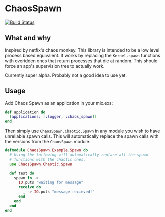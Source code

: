 ChaosSpawn
==========
[![Build Status](https://travis-ci.org/meadsteve/chaos-spawn.svg?branch=master)](https://travis-ci.org/meadsteve/chaos-spawn)

## What and why

Inspired by netfix's chaos monkey. This library is intended to be a low level
process based equivalent. It works by replacing the ```Kernel.spawn```
functions with overidden ones that return processes that die at random. This should
force an app's supervision tree to actually work.

Currently super alpha. Probably not a good idea to use yet.

## Usage
Add Chaos Spawn as an application in your mix.exs:

```elixir
def application do
  [applications: [:logger, :chaos_spawn]]
end
```

Then simply use ```ChaosSpawn.Chaotic.Spawn``` in any module you wish to
have unreliable spawn calls. This will automatically replace the spawn calls
with the versions from the ```ChaosSpawn``` module.
``` elixir
defmodule ChaosSpawn.Example.Spawn do
  # Using the following will automatically replace all the spawn
  # functions with the chaotic ones.
  use ChaosSpawn.Chaotic.Spawn

  def test do
    spawn fn ->
      IO.puts "waiting for message"
      receive do
        _ -> IO.puts "message recieved!"
      end
    end
  end
end
```
